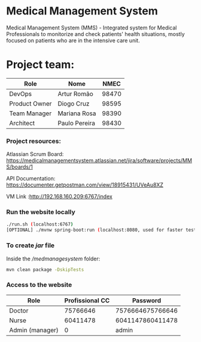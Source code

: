 # Medical Management System
Medical Management System (MMS) - Integrated system for Medical Professionals to monitorize and check patients' health situations, mostly focused on patients who are in the intensive care unit.



# Project team:

| Role          | Nome          | NMEC  |
| ------------- | ------------- | ----- |
| DevOps        | Artur Romão   | 98470 |
| Product Owner | Diogo Cruz    | 98595 |
| Team Manager  | Mariana Rosa  | 98390 |
| Architect     | Paulo Pereira | 98430 |



### Project resources:

Atlassian Scrum Board: https://medicalmanagementsystem.atlassian.net/jira/software/projects/MMS/boards/1

API Documentation: https://documenter.getpostman.com/view/18915431/UVeAu8XZ

VM Link :http://192.168.160.209:6767/index



### Run the website locally

```bash
./run.sh (localhost:6767)
[OPTIONAL] ./mvnw spring-boot:run (localhost:8080, used for faster testing purposes)
```



### To create *jar* file

Inside the */medmanagesystem* folder:

```bash
mvn clean package -DskipTests
```



### Access to the website

| Role            | Profissional CC  | Password         |
| ----------------|------------------|------------------|
| Doctor          | 75766646         | 7576664675766646 |
| Nurse           | 60411478         | 6041147860411478 |
| Admin (manager) | 0                | admin            |

